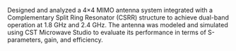 Designed and analyzed a 4×4 MIMO antenna system integrated with a Complementary Split Ring Resonator (CSRR) structure to achieve dual-band operation at 1.8 GHz and 2.4 GHz. The antenna was modeled and simulated using CST Microwave Studio to evaluate its performance in terms of S-parameters, gain, and efficiency.
